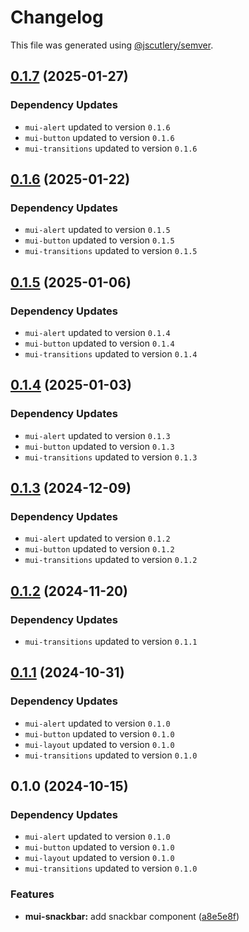# Changelog

This file was generated using [@jscutlery/semver](https://github.com/jscutlery/semver).

## [0.1.7](https://github.com/Availity/element/compare/@availity/mui-snackbar@0.1.6...@availity/mui-snackbar@0.1.7) (2025-01-27)

### Dependency Updates

* `mui-alert` updated to version `0.1.6`
* `mui-button` updated to version `0.1.6`
* `mui-transitions` updated to version `0.1.6`
## [0.1.6](https://github.com/Availity/element/compare/@availity/mui-snackbar@0.1.5...@availity/mui-snackbar@0.1.6) (2025-01-22)

### Dependency Updates

* `mui-alert` updated to version `0.1.5`
* `mui-button` updated to version `0.1.5`
* `mui-transitions` updated to version `0.1.5`
## [0.1.5](https://github.com/Availity/element/compare/@availity/mui-snackbar@0.1.4...@availity/mui-snackbar@0.1.5) (2025-01-06)

### Dependency Updates

* `mui-alert` updated to version `0.1.4`
* `mui-button` updated to version `0.1.4`
* `mui-transitions` updated to version `0.1.4`
## [0.1.4](https://github.com/Availity/element/compare/@availity/mui-snackbar@0.1.3...@availity/mui-snackbar@0.1.4) (2025-01-03)

### Dependency Updates

* `mui-alert` updated to version `0.1.3`
* `mui-button` updated to version `0.1.3`
* `mui-transitions` updated to version `0.1.3`
## [0.1.3](https://github.com/Availity/element/compare/@availity/mui-snackbar@0.1.2...@availity/mui-snackbar@0.1.3) (2024-12-09)

### Dependency Updates

* `mui-alert` updated to version `0.1.2`
* `mui-button` updated to version `0.1.2`
* `mui-transitions` updated to version `0.1.2`
## [0.1.2](https://github.com/Availity/element/compare/@availity/mui-snackbar@0.1.1...@availity/mui-snackbar@0.1.2) (2024-11-20)

### Dependency Updates

* `mui-transitions` updated to version `0.1.1`
## [0.1.1](https://github.com/Availity/element/compare/@availity/mui-snackbar@0.1.0...@availity/mui-snackbar@0.1.1) (2024-10-31)

### Dependency Updates

* `mui-alert` updated to version `0.1.0`
* `mui-button` updated to version `0.1.0`
* `mui-layout` updated to version `0.1.0`
* `mui-transitions` updated to version `0.1.0`
## 0.1.0 (2024-10-15)

### Dependency Updates

* `mui-alert` updated to version `0.1.0`
* `mui-button` updated to version `0.1.0`
* `mui-layout` updated to version `0.1.0`
* `mui-transitions` updated to version `0.1.0`

### Features

* **mui-snackbar:** add snackbar component ([a8e5e8f](https://github.com/Availity/element/commit/a8e5e8f64c0b810ecbd3e2099d8a6354e3c005bc))
